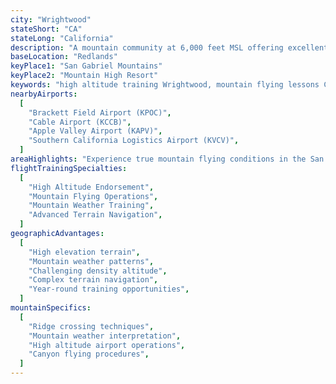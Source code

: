 ```yaml
---
city: "Wrightwood"
stateShort: "CA"
stateLong: "California"
description: "A mountain community at 6,000 feet MSL offering excellent opportunities for high altitude training and mountain flying experience in the San Gabriel Mountains."
baseLocation: "Redlands"
keyPlace1: "San Gabriel Mountains"
keyPlace2: "Mountain High Resort"
keywords: "high altitude training Wrightwood, mountain flying lessons California, pilot training mountains, learn mountain flying Wrightwood, San Gabriel Mountains flight training, NextGen Flight Academy mountain training, high altitude endorsement training, density altitude operations California, mountain weather training, advanced pilot training mountains"
nearbyAirports:
  [
    "Brackett Field Airport (KPOC)",
    "Cable Airport (KCCB)",
    "Apple Valley Airport (KAPV)",
    "Southern California Logistics Airport (KVCV)",
  ]
areaHighlights: "Experience true mountain flying conditions in the San Gabriel Mountains. Wrightwood's 6,000 ft elevation provides an ideal environment for high altitude training, with challenging mountain weather patterns and density altitude considerations perfect for advanced pilot training."
flightTrainingSpecialties:
  [
    "High Altitude Endorsement",
    "Mountain Flying Operations",
    "Mountain Weather Training",
    "Advanced Terrain Navigation",
  ]
geographicAdvantages:
  [
    "High elevation terrain",
    "Mountain weather patterns",
    "Challenging density altitude",
    "Complex terrain navigation",
    "Year-round training opportunities",
  ]
mountainSpecifics:
  [
    "Ridge crossing techniques",
    "Mountain weather interpretation",
    "High altitude airport operations",
    "Canyon flying procedures",
  ]
---
```

